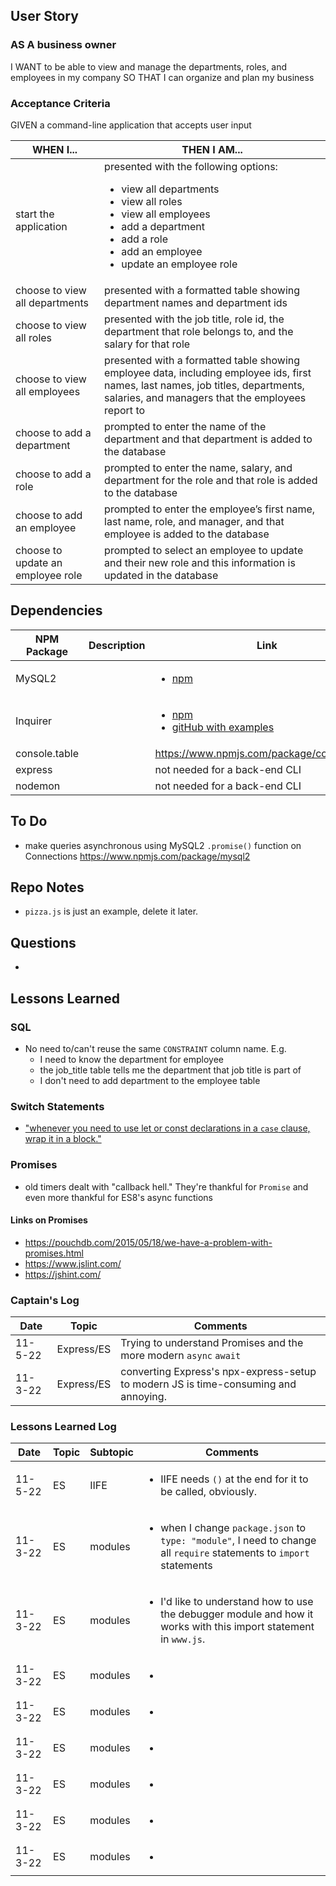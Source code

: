 ## User Story

### AS A business owner

I WANT to be able to view and manage the departments, roles, and employees in my company
SO THAT I can organize and plan my business

### Acceptance Criteria

GIVEN a command-line application that accepts user input

| WHEN I...                         | THEN I AM...                                                                                                                                                                                                                     |
| --------------------------------- | -------------------------------------------------------------------------------------------------------------------------------------------------------------------------------------------------------------------------------- |
| start the application             | presented with the following options: <ul><li>view all departments</li> <li>view all roles</li><li>view all employees</li><li>add a department</li> <li>add a role</li><li>add an employee</li> <li>update an employee role</li> |
| choose to view all departments    | presented with a formatted table showing department names and department ids                                                                                                                                                     |
| choose to view all roles          | presented with the job title, role id, the department that role belongs to, and the salary for that role                                                                                                                         |
| choose to view all employees      | presented with a formatted table showing employee data, including employee ids, first names, last names, job titles, departments, salaries, and managers that the employees report to                                            |
| choose to add a department        | prompted to enter the name of the department and that department is added to the database                                                                                                                                        |
| choose to add a role              | prompted to enter the name, salary, and department for the role and that role is added to the database                                                                                                                           |
| choose to add an employee         | prompted to enter the employee’s first name, last name, role, and manager, and that employee is added to the database                                                                                                            |
| choose to update an employee role | prompted to select an employee to update and their new role and this information is updated in the database                                                                                                                      |

## Dependencies

| NPM Package   | Description | Link                                                                                                                                     |
| ------------- | ----------- | ---------------------------------------------------------------------------------------------------------------------------------------- |
| MySQL2        |             | <ul><li>[npm](https://www.npmjs.com/package/mysql2)</li></ul>                                                                            |
| Inquirer      |             | <ul><li>[npm](https://www.npmjs.com/package/inquirer)</li><li>[gitHub with examples](https://github.com/SBoudrias/Inquirer.js)</li></ul> |
| console.table |             | https://www.npmjs.com/package/console.table                                                                                              |
| express       |             | not needed for a back-end CLI                                                                                                            |
| nodemon       |             | not needed for a back-end CLI                                                                                                            |

## To Do

-   make queries asynchronous using MySQL2 `.promise()` function on Connections https://www.npmjs.com/package/mysql2

## Repo Notes

-   `pizza.js` is just an example, delete it later.

## Questions

-

## Lessons Learned

### SQL

-   No need to/can't reuse the same `CONSTRAINT` column name. E.g.
    -   I need to know the department for employee
    -   the job_title table tells me the department that job title is part of
    -   I don't need to add department to the employee table

### Switch Statements

-   ["whenever you need to use let or const declarations in a `case` clause, wrap it in a block."](https://developer.mozilla.org/en-US/docs/Web/JavaScript/Reference/Statements/switch#description)

### Promises

-   old timers dealt with "callback hell." They're thankful for `Promise` and even more thankful for ES8's async functions

#### Links on Promises

-   https://pouchdb.com/2015/05/18/we-have-a-problem-with-promises.html
-   https://www.jslint.com/
-   https://jshint.com/

### Captain's Log

| Date    | Topic      | Comments                                                                            |
| ------- | ---------- | ----------------------------------------------------------------------------------- |
| 11-5-22 | Express/ES | Trying to understand Promises and the more modern `async` `await`                   |
| 11-3-22 | Express/ES | converting Express's npx-express-setup to modern JS is time-consuming and annoying. |

### Lessons Learned Log

| Date    | Topic | Subtopic | Comments                                                                                                                             |
| ------- | ----- | -------- | ------------------------------------------------------------------------------------------------------------------------------------ |
| 11-5-22 | ES    | IIFE     | <ul><li>IIFE needs `()` at the end for it to be called, obviously.</li></ul>                                                         |
| 11-3-22 | ES    | modules  | <ul><li>when I change `package.json` to `type: "module"`, I need to change all `require` statements to `import` statements</li></ul> |
| 11-3-22 | ES    | modules  | <ul><li>I'd like to understand how to use the debugger module and how it works with this import statement in `www.js`.</li></ul>     |
| 11-3-22 | ES    | modules  | <ul><li></li></ul>                                                                                                                   |
| 11-3-22 | ES    | modules  | <ul><li></li></ul>                                                                                                                   |
| 11-3-22 | ES    | modules  | <ul><li></li></ul>                                                                                                                   |
| 11-3-22 | ES    | modules  | <ul><li></li></ul>                                                                                                                   |
| 11-3-22 | ES    | modules  | <ul><li></li></ul>                                                                                                                   |
| 11-3-22 | ES    | modules  | <ul><li></li></ul>                                                                                                                   |
